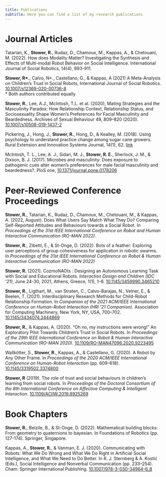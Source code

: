 ```yaml
---
title: Publications
subtitle: Here you can find a list of my research publications
---
```


# Journal Articles
Tatarian, K., **Stower, R.**, Rudaz, D., Chamoux, M., Kappas, A., & Chetouani, M. (2022). How does Modality Matter? Investigating the Synthesis and Effects of Multi-modal Robot Behavior on Social Intelligence. International Journal of Social Robotics, 14(4), 893-911.

**Stower, R\*.**, Calvo, N\*., Castellano, G., & Kappas, A (2021) A Meta-Analysis on Children’s Trust in Social Robots, International Journal of Social Robotics. <a href="https://link.springer.com/article/10.1007/s12369-020-00736-8">10.1007/s12369-020-00736-8</a> 
<br> \* Both authors contributed equally

**Stower, R.**, Lee, A.J., McIntosh, T.L. et al. (2020), Mating Strategies and the Masculinity Paradox: How Relationship Context, Relationship Status, and Sociosexuality Shape Women’s Preferences for Facial Masculinity and Beardedness. Archives of Sexual Behaviour 49, 809–820 (2020). <a href="https://doi.org/10.1007/s10508-019-1437-2">10.1007/s10508-019-1437-2</a>  

Pickering, J., Hong, J., **Stower, R.**, Hong, D., & Kealley, M. (2018). Using psychology to understand practice change among sugar cane growers. Rural Extension and Innovation Systems Journal, 14(1), 62. <a href="https://search.informit.org/doi/abs/10.3316/INFORMIT.563453808883430">link</a> 

McIntosh, T. L., Lee, A. J., Sidari, M. J., **Stower, R. E.**, Sherlock, J. M., & Dixson, B. J. (2017). Microbes and masculinity: Does exposure to pathogenic cues alter women’s preferences for male facial masculinity and beardedness?. PloS one, <a href="doi.org/10.1371/journal.pone.0178206">10.1371/journal.pone.0178206</a>  


# Peer-Reviewed Conference Proceedings
**Stower, R.**, Tatarian, K., Rudaz, D., Chamoux, M., Chetouani, M., & Kappas, A. (2022, August). Does What Users Say Match What They Do? Comparing Self-Reported Attitudes and Behaviours towards a Social Robot. In *Proceedings of the 31st IEEE International Conference on Robot and Human Interactive Communication (RO-MAN 2022)*.

**Stower, R.**, Zibetti, E., & St-Onge, D. (2022). Bots of a feather: Exploring user perceptions of group cohesiveness for application in robotic swarms. In *Proceedings of the 31st IEEE International Conference on Robot & Human Interactive Communication (RO-MAN 2022)*

**Stower, R.** (2021). CozmoNAOts : Designing an Autonomous Learning Task with Social and Educational Robots. *Interaction Design and Children (IDC ’21)*, June 24-30, 2021, Athens, Greece, 1(1), 1–8. <a href="https://dl.acm.org/doi/10.1145/3459990.3465210">10.1145/3459990.3465210</a> 

**Stower, R.**, Ligthart, M., van Straten, C., Calvo-Barajas, N., Velner, E., & Beelen, T. (2021). Interdisciplinary Research Methods for Child-Robot Relationship Formation. In *Companion of the 2021 ACM/IEEE International Conference on Human-Robot Interaction (HRI '21 Companion)*. Association for Computing Machinery, New York, NY, USA, 700–702. <a href="https://dl.acm.org/doi/10.1145/3434074.3444869">10.1145/3434074.3444869</a> 

**Stower, R.**, & Kappas, A. (2020). “Oh no, my instructions were wrong!” An Exploratory Pilot Towards Children’s Trust in Social Robots. In *Proceedings of the 29th IEEE International Conference on Robot & Human Interactive Communication (RO-MAN 2020)*. <a href="https://ieeexplore.ieee.org/document/9223495">10.1109/RO-MAN47096.2020.9223495</a> 

Wallkötter, S., **Stower, R.**, Kappas, A., & Castellano, G. (2020). A Robot by Any Other Frame. In *Proceedings of the 2020 ACM/IEEE International Conference on Human-Robot Interaction* (pp. 609–618). <a href="https://dl.acm.org/doi/10.1145/3319502.3374800">10.1145/3319502.3374800</a>

**Stower, R** (2019).  The role of trust and social behaviours in children’s learning from social robots.  In *Proceedings of the Doctoral Consortium of the 8th International Conference on Affective Computing & Intelligent Interaction*. <a href="https://ieeexplore.ieee.org/document/8925269">10.1109/ACIIW.2019.8925269</a> 

# Book Chapters
**Stower, R.**, Belzile, B., & St-Onge, D. (2022). Mathematical building blocks: From geometry to quaternions to bayesian. In Foundations of Robotics (pp. 127-174). Springer, Singapore.

Kappas, A., **Stower, R.**, & Vanman, E. J. (2020). Communicating with Robots: What We Do Wrong and What We Do Right in Artificial Social Intelligence, and What We Need to Do Better. In R. J. Sternberg & A. Kostić (Eds.), Social Intelligence and Nonverbal Communication (pp. 233–254). Cham: Springer International Publishing. <a href="https://link.springer.com/chapter/10.1007/978-3-030-34964-6_8">10.1007/978-3-030-34964-6\_8</a>
